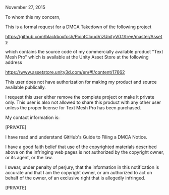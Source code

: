 November 27, 2015

To whom this my concern,

This is a formal request for a DMCA Takedown of the following project

https://github.com/blackboxfcsh/PointCloudVizUnityV0.1/tree/master/Assets

which contains the source code of my commercially available product "Text
Mesh Pro" which is available at the Unity Asset Store at the following
address 

https://www.assetstore.unity3d.com/en/#!/content/17662 

This user
does not have authorization for making my product and source available
publically.

I request this user either remove the complete project or make it private
only. This user is also not allowed to share this product with any other
user unless the proper license for Text Mesh Pro has been purchased.

My contact information is:

[PRIVATE]

I have read and understand GitHub's Guide to Filing a DMCA Notice.

I have a good faith belief that use of the copyrighted materials described
above on the infringing web pages is not authorized by the copyright owner,
or its agent, or the law.

I swear, under penalty of perjury, that the information in this notification
is accurate and that I am the copyright owner, or am authorized to act on
behalf of the owner, of an exclusive right that is allegedly infringed.

[PRIVATE] 
